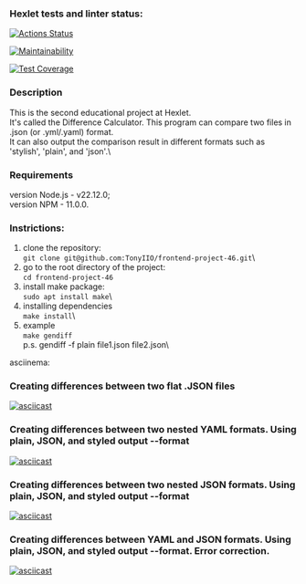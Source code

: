 ### Hexlet tests and linter status:
[![Actions Status](https://github.com/TonyIIO/frontend-project-46/actions/workflows/hexlet-check.yml/badge.svg)](https://github.com/TonyIIO/frontend-project-46/actions)

[![Maintainability](https://api.codeclimate.com/v1/badges/6d6ba1cad69cdeaf9d0e/maintainability)](https://codeclimate.com/github/TonyIIO/frontend-project-46/maintainability)

[![Test Coverage](https://api.codeclimate.com/v1/badges/6d6ba1cad69cdeaf9d0e/test_coverage)](https://codeclimate.com/github/TonyIIO/frontend-project-46/test_coverage)


### Description
This is the second educational project at Hexlet.\
It's called the Difference Calculator. This program can compare two files in .json (or .yml/.yaml) format.\
It can also output the comparison result in different formats such as 'stylish', 'plain', and 'json'.\

### Requirements

version Node.js - v22.12.0;\
version NPM - 11.0.0.

### Instrictions:

1. clone the repository:\
```git clone git@github.com:TonyIIO/frontend-project-46.git```\
2. go to the root directory of the project:\
```cd frontend-project-46```
3. install make package:\
```sudo apt install make```\
4. installing dependencies\
```make install```\
5. example\
```make gendiff```\
p.s. gendiff -f plain file1.json file2.json\

asciinema:
### Creating differences between two flat .JSON files
[![asciicast](https://asciinema.org/a/kceIs4HEL7veKLlRPi8CmkVSs.svg)](https://asciinema.org/a/kceIs4HEL7veKLlRPi8CmkVSs)

### Creating differences between two nested YAML formats. Using plain, JSON, and styled output --format
[![asciicast](https://asciinema.org/a/67ezKnKgCES0sE9UXpwk8eTGB.svg)](https://asciinema.org/a/67ezKnKgCES0sE9UXpwk8eTGB)

### Creating differences between two nested JSON formats. Using plain, JSON, and styled output --format
[![asciicast](https://asciinema.org/a/VHUNgITCJfYe9rLaUZLx61pIL.svg)](https://asciinema.org/a/VHUNgITCJfYe9rLaUZLx61pIL)

### Creating differences between YAML and JSON formats. Using plain, JSON, and styled output --format. Error correction.
[![asciicast](https://asciinema.org/a/GwqJAvcSRvmRpPqA4FraXXC5F.svg)](https://asciinema.org/a/GwqJAvcSRvmRpPqA4FraXXC5F)
